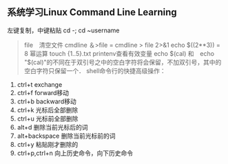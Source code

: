 ## 系统学习Linux Command Line Learning
左键复制，中键粘贴
cd -; cd ~username
>file　清空文件
cmdline ＆>file = cmdline > file 2>&1
echo $((2**3)) = 8 幂运算
touch {1..5}.txt
printenv查看有效变量
echo $(cal) 和　echo "$(cal)"的不同在于双引号之中的空白字符将会保留，不加双引号，其中的空白字符只保留一个．
shell命令行的快捷高级操作：
1. ctrl+t exchange
2. ctrl+f forward移动
3. ctrl+b backward移动
4. ctrl+k 光标后全部删除
5. ctrl+u 光标前全部删除
6. alt+d 删除当前光标后的词
7. alt+backspace 删除当前光标前的词
8. ctrl+y 粘贴刚才删除的
9. ctrl+p,ctrl+n 向上历史命令，向下历史命令
